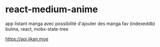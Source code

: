 # react-medium-anime

app listant manga avec possibilité d'ajouter des manga fav (indexeddb)
bulma, react, mobx-state-tree

https://api.jikan.moe

